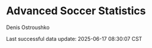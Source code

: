 # Advanced Soccer Statistics
Denis Ostroushko

<!-- gfm -->

Last successful data update: 2025-06-17 08:30:07 CST
